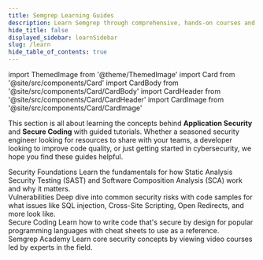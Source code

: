 ```yaml
---
title: Semgrep Learning Guides
description: Learn Semgrep through comprehensive, hands-on courses and practical examples
hide_title: false
displayed_sidebar: learnSidebar
slug: /learn
hide_table_of_contents: true
---
```


import ThemedImage from '@theme/ThemedImage'
import Card from '@site/src/components/Card'
import CardBody from '@site/src/components/Card/CardBody'
import CardHeader from '@site/src/components/Card/CardHeader'
import CardImage from '@site/src/components/Card/CardImage'


This section is all about learning the concepts behind **Application Security** and **Secure Coding** with guided tutorials. Whether a seasoned security engineer looking for resources to share with your teams, a developer looking to improve code quality, or just getting started in cybersecurity, we hope you find these guides helpful.

<div class = "col-1-fixed">
  <Card className={'card-50'} link='/learn/security-foundations/sast/overview'>
    <CardImage cardImageUrl='/img/icon-deploy.svg' />
    <div class="card__copy">
        <CardHeader>Security Foundations</CardHeader>
        <CardBody>
          Learn the fundamentals for how Static Analysis Security Testing (SAST) and Software Composition Analysis (SCA) work and why it matters.
        </CardBody>
    </div>
  </Card>
  <Card className={'card-50'} link='/learn/vulnerabilities/overview'>
    <CardImage cardImageUrl='/img/icon-triage.svg' />
    <div class="card__copy">
        <CardHeader>Vulnerabilities</CardHeader>
        <CardBody>
          Deep dive into common security risks with code samples for what issues like SQL injection, Cross-Site Scripting, Open Redirects, and more look like.
        </CardBody>
    </div>
  </Card>
  <Card className={'card-50'} link='/docs/cheat-sheets/overview'>
    <CardImage cardImageUrl='/img/icon-rules.svg' />
    <div class="card__copy">
        <CardHeader>Secure Coding</CardHeader>
        <CardBody>
          Learn how to write code that's secure by design for popular programming languages with cheat sheets to use as a reference.
        </CardBody>
    </div>
  </Card>
  <Card className={'card-50'} link='https://academy.semgrep.dev'>
    <CardImage cardImageUrl='/img/icon-first-scan.svg' />
    <div class="card__copy">
        <CardHeader>Semgrep Academy</CardHeader>
        <CardBody>
          Learn core security concepts by viewing video courses led by experts in the field.<br />
        </CardBody>
    </div>
  </Card>
</div>
